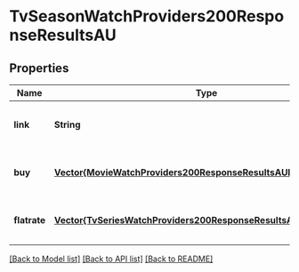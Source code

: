 # TvSeasonWatchProviders200ResponseResultsAU


## Properties
Name | Type | Description | Notes
------------ | ------------- | ------------- | -------------
**link** | **String** |  | [optional] [default to nothing]
**buy** | [**Vector{MovieWatchProviders200ResponseResultsAUBuyInner}**](MovieWatchProviders200ResponseResultsAUBuyInner.md) |  | [optional] [default to nothing]
**flatrate** | [**Vector{TvSeriesWatchProviders200ResponseResultsAUFlatrateInner}**](TvSeriesWatchProviders200ResponseResultsAUFlatrateInner.md) |  | [optional] [default to nothing]


[[Back to Model list]](../README.md#models) [[Back to API list]](../README.md#api-endpoints) [[Back to README]](../README.md)


